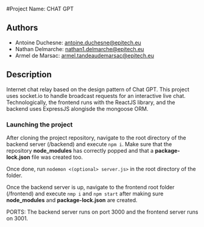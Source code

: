 #Project Name: CHAT GPT

## Authors
- Antoine Duchesne: antoine.duchesne@epitech.eu
- Nathan Delmarche: nathan1.delmarche@epitech.eu
- Armel de Marsac: armel.tandeaudemarsac@epitech.eu

## Description
Internet chat relay based on the design pattern of Chat GPT. This project uses socket.io to handle broadcast requests for an interactive live chat. 
Technologically, the frontend runs with the ReactJS library, and the backend uses ExpressJS alongisde the mongoose ORM. 

### Launching the project
After cloning the project repository, navigate to the root directory of the backend server (/backend) and execute `npm i`. Make sure that the repository **node_modules** has correctly popped 
and that a **package-lock.json** file was created too.

Once done, run `nodemon <(optional> server.js>` in the root directory of the folder.

Once the backend server is up, navigate to the frontend root folder (/frontend) and execute `nmp i` and `npm start` after making sure **node_modules** and **package-lock.json** are created. 

PORTS: The backend server runs on port 3000 and the frontend server runs on 3001. 
